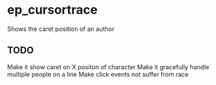 # ep_cursortrace

Shows the caret position of an author

## TODO
Make it show caret on X positon of character
Make it gracefully handle multiple people on a line
Make click events not suffer from race
